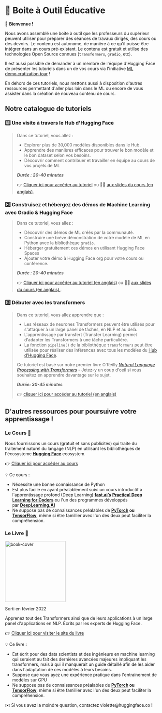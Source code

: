 # 🤗 Boite à Outil Éducative

<aside>

👋 **Bienvenue !**

Nous avons assemblé une boite à outil que les professeurs du supérieur peuvent utiliser pour préparer des séances de travaux dirigés, des cours ou des devoirs. Le contenu est autonome, de manière à ce qu'il puisse être intégrer dans un cours pré-existant. Le contenu est gratuit et utilise des technologies Open Source connues (`transformers`, `gradio`, etc).

Il est aussi possible de demander à un membre de l'équipe d'Hugging Face de présenter les tutoriels dans un de vos cours via l'initiative [ML demo.cratization tour](https://www.notion.so/ML-Demo-cratization-tour-with-66847a294abd4e9785e85663f5239652) !

En dehors de ces tutoriels, nous mettons aussi à disposition d'autres ressources permettant d'aller plus loin dans le ML ou encore de vous assister dans la création de nouveau contenu de cours.


</aside>

## **Notre catalogue de tutoriels**

### 1️⃣ Une visite à travers le Hub d'Hugging Face

> Dans ce tutoriel, vous allez :
>
> - Explorer plus de 30,000 modèles disponibles dans le Hub.
> - Apprendre des manières efficaces pour trouver le bon modèle et le bon dataset selon vos besoins.
> - Découvrir comment contribuer et travailler en équipe au cours de vos projets de ML
>
> **_Durée : 20-40 minutes_**
>
> 👉 [Cliquer ici pour accéder au tutoriel](https://www.notion.so/Workshop-A-Tour-through-the-Hugging-Face-Hub-2098e4bae9ba4288857e85c87ff1c851) ou 👩‍🏫 [aux slides du cours (en anglais)](https://docs.google.com/presentation/d/1zQqpFTcpNLV7haj2Inw2qKHq8DjfZEaiObW1ZkLvPWM/edit?usp=sharing).

### 2️⃣ Construisez et hébergez des démos de Machine Learning avec Gradio & Hugging Face

> Dans ce tutoriel, vous allez :
>
> - Découvrir des démos de ML créés par la communauté.
> - Construire une brève démonstration de votre modèle de ML en Python avec la bibliothèque `gradio`.  
> - Héberger gratuitement ces démos en utilisant Hugging Face Spaces
> - Ajouter votre démo à Hugging Face org pour votre cours ou conférence.
>
> **_Durée : 20-40 minutes_**
>
> 👉 [Cliquer ici pour accéder au tutoriel (en anglais)](https://colab.research.google.com/github/huggingface/education-toolkit/blob/main/tutorials/EN/02_ml-demos-with-gradio.ipynb) ou 👩‍🏫 [aux slides du cours (en anglais) ](https://docs.google.com/presentation/d/14EU_xjtINXtpidWLnUvfcEpmxN46ORS-PLpwfUf8C1I/edit?usp=sharing).

### 3️⃣ Débuter avec les transformers

> Dans ce tutoriel, vous allez apprendre que :
>
> - Les réseaux de neurones Transformers peuvent être utilisés pour s'attaquer à un large panel de tâches, en NLP et au delà.
> - L'apprentissage par transfert (Transfer Learning) permet d'adapter les Transformers à une tâche particulière.
> - La fonction `pipeline()` de la bibliothèque `transformers` peut être utilisée pour réaliser des inférences avec tous les modèles du [Hub d'Hugging Face](https://huggingface.co/models).
>
> Ce tutoriel est basé sur notre premier livre O'Reilly *[Natural Language Processing with Transformers](https://transformersbook.com/)* - Jetez-y un coup d'oeil si vous souhaitez en apprendre davantage sur le sujet.
>
> **_Durée: 30-45 minutes_**
>
> 👉 [cliquer ici pour accéder au tutoriel (en anglais)](https://colab.research.google.com/github/huggingface/education-toolkit/blob/main/tutorials/EN/03_getting-started-with-transformers.ipynb)

## **D'autres ressources pour poursuivre votre apprentissage !**

### **Le Cours 🤗**

Nous fournissons un cours (gratuit et sans publicités) qui traite du traitement naturel du langage (NLP) en utilisant les bibliothèques de l'écosysteme **[Hugging Face](https://huggingface.co/)** ecosystem.

👉 [Cliquer ici pour accéder au cours](https://huggingface.co/course/chapter1/1)

<aside>
💡 Ce cours :

- Nécessite une bonne connaissance de Python
- Est plus facile en ayant préalablement suivi un cours introductif à l'apprentissage profond (Deep Learning) **[fast.ai’s](https://www.fast.ai/)** **[Practical Deep Learning for Coders](https://course.fast.ai/)** ou l'un des programmes développés par **[DeepLearning.AI](https://www.deeplearning.ai/)**
- Ne suppose pas de connaissances préalables de **[PyTorch](https://pytorch.org/) **ou** [TensorFlow](https://www.tensorflow.org/)**, même si être famillier avec l'un des deux peut faciliter la compréhension.
</aside>

### **Le Livre 🤗**

<img alt="book-cover" height=200 src="../../images/book_cover.jpg" id="book-cover"/>

Sorti en février 2022

Apprenez tout des Transformers ainsi que de leurs applications à un large panel d'applications en NLP. Écrits par les experts de Hugging Face.

👉 [Cliquer ici pour visiter le site du livre](https://transformersbook.com/)

<aside>
💡 Ce livre :

- Est écrit pour des data scientists et des ingénieurs en machine learning qui seraient au fait des dernières avancées majeures impliquant les transformers, mais à qui il manquerait un guide détaillé afin de les aider dans l'adaptation de ces modèles à leurs besoins.
- Suppose que vous ayez une expérience pratique dans l'entrainement de modèles sur GPU
- Ne suppose pas de connaissances préalables de **[PyTorch](https://pytorch.org/) **ou** [TensorFlow](https://www.tensorflow.org/)**, même si être famillier avec l'un des deux peut faciliter la compréhension.

<aside>
✉️ Si vous avez la moindre question, contactez violette@huggingface.co !

</aside>
